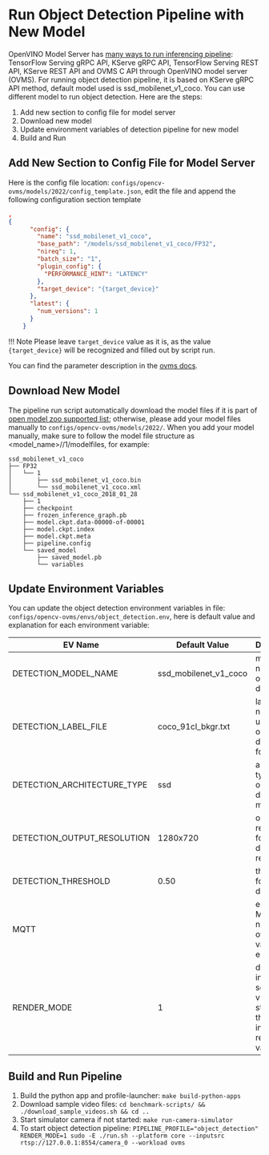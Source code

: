 # Run Object Detection Pipeline with New Model

OpenVINO Model Server has [many ways to run inferencing pipeline](https://docs.openvino.ai/2023.1/ovms_docs_server_api.html):
TensorFlow Serving gRPC API, KServe gRPC API, TensorFlow Serving REST API, KServe REST API and OVMS C API through OpenVINO model server (OVMS). For running object detection pipeline, it is based on KServe gRPC API method, default model used is ssd_mobilenet_v1_coco. You can use different model to run object detection. Here are the steps:

1. Add new section to config file for model server
2. Download new model
3. Update environment variables of detection pipeline for new model
4. Build and Run


## Add New Section to Config File for Model Server

Here is the config file location: `configs/opencv-ovms/models/2022/config_template.json`, edit the file and append the following configuration section template
```json
,
{
      "config": {
        "name": "ssd_mobilenet_v1_coco",
        "base_path": "/models/ssd_mobilenet_v1_coco/FP32",
        "nireq": 1,
        "batch_size": "1",
        "plugin_config": {
          "PERFORMANCE_HINT": "LATENCY"
        },
        "target_device": "{target_device}"
      },
      "latest": {
        "num_versions": 1
      }
    }
```
!!! Note
    Please leave `target_device` value as it is, as the value `{target_device}` will be recognized and filled out by script run.

You can find the parameter description in the [ovms docs](https://docs.openvino.ai/2023.1/ovms_docs_parameters.html).

## Download New Model

The pipeline run script automatically download the model files if it is part of [open model zoo supported list](https://github.com/openvinotoolkit/open_model_zoo/blob/master/demos/object_detection_demo/python/models.lst); otherwise, please add your model files manually to `configs/opencv-ovms/models/2022/`. When you add your model manually, make sure to follow the model file structure as <model_name>/<Precision>/1/modelfiles, for example:

```text
ssd_mobilenet_v1_coco
├── FP32
│   └── 1
│       ├── ssd_mobilenet_v1_coco.bin
│       └── ssd_mobilenet_v1_coco.xml
└── ssd_mobilenet_v1_coco_2018_01_28
    ├── 1
    ├── checkpoint
    ├── frozen_inference_graph.pb
    ├── model.ckpt.data-00000-of-00001
    ├── model.ckpt.index
    ├── model.ckpt.meta
    ├── pipeline.config
    └── saved_model
        ├── saved_model.pb
        └── variables

```

## Update Environment Variables

You can update the object detection environment variables in file: `configs/opencv-ovms/envs/object_detection.env`, here is default value and explanation for each environment variable:

| EV Name                           | Default Value               | Description                                            |
| ----------------------------------| ----------------------------| -------------------------------------------------------|
| DETECTION_MODEL_NAME              | ssd_mobilenet_v1_coco       | model name for object detection                        |
| DETECTION_LABEL_FILE              | coco_91cl_bkgr.txt          | label file name to use on object detection for model   |
| DETECTION_ARCHITECTURE_TYPE       | ssd                         | architecture type for object detection model           |
| DETECTION_OUTPUT_RESOLUTION       | 1280x720                    | output resolution for object detection result          |
| DETECTION_THRESHOLD               | 0.50                        | threshold for object detection                         |
| MQTT                              |                             | enable MQTT notification of result, value: empty|1|0   |
| RENDER_MODE                       | 1                           | display the input source video stream with the inferencing results, value: 0|1  |

## Build and Run Pipeline

1. Build the python app and profile-launcher: `make build-python-apps`
2. Download sample video files: `cd benchmark-scripts/ && ./download_sample_videos.sh && cd ..`
3. Start simulator camera if not started: `make run-camera-simulator`
4. To start object detection pipeline: `PIPELINE_PROFILE="object_detection" RENDER_MODE=1 sudo -E ./run.sh --platform core --inputsrc rtsp://127.0.0.1:8554/camera_0 --workload ovms`